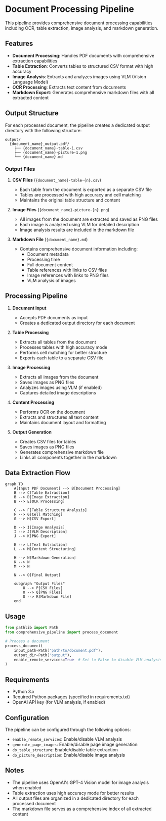 # Document Processing Pipeline

This pipeline provides comprehensive document processing capabilities including OCR, table extraction, image analysis, and markdown generation.

## Features

- **Document Processing**: Handles PDF documents with comprehensive extraction capabilities
- **Table Extraction**: Converts tables to structured CSV format with high accuracy
- **Image Analysis**: Extracts and analyzes images using VLM (Vision Language Model)
- **OCR Processing**: Extracts text content from documents
- **Markdown Export**: Generates comprehensive markdown files with all extracted content

## Output Structure

For each processed document, the pipeline creates a dedicated output directory with the following structure:

```
output/
  {document_name}_output.pdf/
    ├── {document_name}-table-1.csv
    ├── {document_name}-picture-1.png
    └── {document_name}.md
```

### Output Files

1. **CSV Files** (`{document_name}-table-{n}.csv`)
   - Each table from the document is exported as a separate CSV file
   - Tables are processed with high accuracy and cell matching
   - Maintains the original table structure and content

2. **Image Files** (`{document_name}-picture-{n}.png`)
   - All images from the document are extracted and saved as PNG files
   - Each image is analyzed using VLM for detailed description
   - Image analysis results are included in the markdown file

3. **Markdown File** (`{document_name}.md`)
   - Contains comprehensive document information including:
     - Document metadata
     - Processing time
     - Full document content
     - Table references with links to CSV files
     - Image references with links to PNG files
     - VLM analysis of images

## Processing Pipeline

1. **Document Input**
   - Accepts PDF documents as input
   - Creates a dedicated output directory for each document

2. **Table Processing**
   - Extracts all tables from the document
   - Processes tables with high accuracy mode
   - Performs cell matching for better structure
   - Exports each table to a separate CSV file

3. **Image Processing**
   - Extracts all images from the document
   - Saves images as PNG files
   - Analyzes images using VLM (if enabled)
   - Captures detailed image descriptions

4. **Content Processing**
   - Performs OCR on the document
   - Extracts and structures all text content
   - Maintains document layout and formatting

5. **Output Generation**
   - Creates CSV files for tables
   - Saves images as PNG files
   - Generates comprehensive markdown file
   - Links all components together in the markdown

## Data Extraction Flow

```mermaid
graph TD
    A[Input PDF Document] --> B[Document Processing]
    B --> C[Table Extraction]
    B --> D[Image Extraction]
    B --> E[OCR Processing]
    
    C --> F[Table Structure Analysis]
    F --> G[Cell Matching]
    G --> H[CSV Export]
    
    D --> I[Image Analysis]
    I --> J[VLM Description]
    J --> K[PNG Export]
    
    E --> L[Text Extraction]
    L --> M[Content Structuring]
    
    H --> N[Markdown Generation]
    K --> N
    M --> N
    
    N --> O[Final Output]
    
    subgraph "Output Files"
        O --> P[CSV Files]
        O --> Q[PNG Files]
        O --> R[Markdown File]
    end
```

## Usage

```python
from pathlib import Path
from comprehensive_pipeline import process_document

# Process a document
process_document(
    input_path=Path("path/to/document.pdf"),
    output_dir=Path("output"),
    enable_remote_services=True  # Set to False to disable VLM analysis
)
```

## Requirements

- Python 3.x
- Required Python packages (specified in requirements.txt)
- OpenAI API key (for VLM analysis, if enabled)

## Configuration

The pipeline can be configured through the following options:

- `enable_remote_services`: Enable/disable VLM analysis
- `generate_page_images`: Enable/disable page image generation
- `do_table_structure`: Enable/disable table extraction
- `do_picture_description`: Enable/disable image analysis

## Notes

- The pipeline uses OpenAI's GPT-4 Vision model for image analysis when enabled
- Table extraction uses high accuracy mode for better results
- All output files are organized in a dedicated directory for each processed document
- The markdown file serves as a comprehensive index of all extracted content 